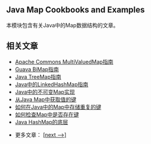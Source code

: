 ## Java Map Cookbooks and Examples

本模块包含有关Java中的Map数据结构的文章。

## 相关文章

+ [Apache Commons MultiValuedMap指南](docs/ApacheCommons-MultiValuedMap指南.md)
+ [Guava BiMap指南](docs/Guava-BiMap指南.md)
+ [Java TreeMap指南](docs/Java-TreeMap指南.md)
+ [Java中的LinkedHashMap指南](docs/Java中的LinkedHashMap指南.md)
+ [Java中的不可变Map实现](docs/Java中的不可变Map实现.md)
+ [从Java Map中获取值的键](docs/从Java-Map中获取值的键.md)
+ [如何在Java中的Map中存储重复的键](docs/如何在Java中的Map中存储重复的键.md)
+ [如何检查Map中是否存在键](docs/如何检查Map中是否存在键.md)
+ [Java HashMap的底层](docs/Java-HashMap的底层.md)

- 更多文章： [[next -->]](../java-collections-maps-2/README.md)